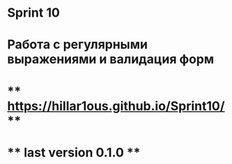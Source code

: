 # Sprint 10
# **Работа с регулярными выражениями и валидация форм**
# ** https://hillar1ous.github.io/Sprint10/ **
# ** last version 0.1.0 **